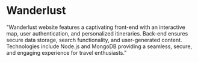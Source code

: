 # Wanderlust
 "Wanderlust website features a captivating front-end with an interactive map, user authentication, and personalized itineraries. Back-end ensures secure data storage, search functionality, and user-generated content. Technologies include Node.js and MongoDB providing a seamless, secure, and engaging experience for travel enthusiasts."

